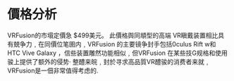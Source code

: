 # 價格分析
VRFusion的市塌定價急 $499美元。
此價格舆同頫型的高端 VR瞋戴装置相比具有兢争力﹐在同價位笔圉内﹐VRFusion 的主要镜争封手包括0culus Rift w和 HTC Vive Galaxy ，信些装置雕然功能相似﹐但VRFusion 在某些技G规格和使用骏上提供了额外的侵势·
整醴来皖﹐封於寻求高品質VR醴骏的消费者来就﹐VRFusion是一佃非常值得考虑的.
